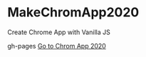 # MakeChromApp2020
Create Chrome App with Vanilla JS

gh-pages
[Go to Chrom App 2020](https://dhddldid.github.io/MakeChromApp2020/momentum/index.html)
